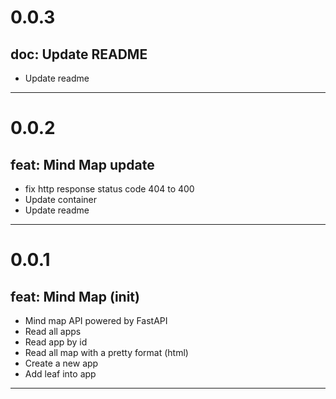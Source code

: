 # 0.0.3
## doc: Update README

- Update readme

---
# 0.0.2
## feat: Mind Map update

- fix http response status code 404 to 400
- Update container
- Update readme

---
# 0.0.1
## feat: Mind Map (init)

- Mind map API powered by FastAPI
- Read all apps
- Read app by id
- Read all map with a pretty format (html)
- Create a new app
- Add leaf into app

---